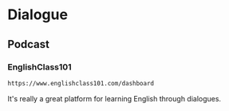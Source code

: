 # Dialogue

## Podcast

### EnglishClass101

```bash
https://www.englishclass101.com/dashboard
```

It's really a great platform for learning English through dialogues.
